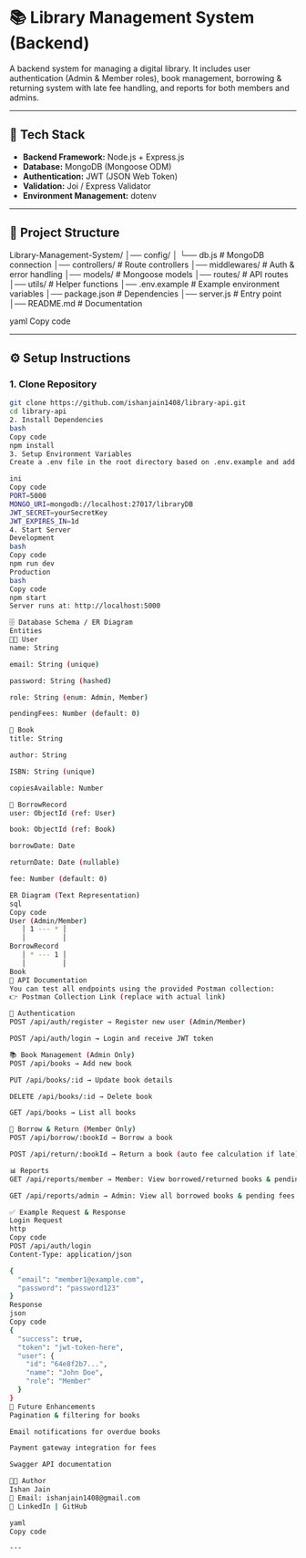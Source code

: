 # 📚 Library Management System (Backend)

A backend system for managing a digital library. It includes user authentication (Admin & Member roles), book management, borrowing & returning system with late fee handling, and reports for both members and admins.

---

## 🚀 Tech Stack
- **Backend Framework:** Node.js + Express.js  
- **Database:** MongoDB (Mongoose ODM)  
- **Authentication:** JWT (JSON Web Token)  
- **Validation:** Joi / Express Validator  
- **Environment Management:** dotenv  

---

## 📂 Project Structure
Library-Management-System/
│── config/
│ └── db.js # MongoDB connection
│── controllers/ # Route controllers
│── middlewares/ # Auth & error handling
│── models/ # Mongoose models
│── routes/ # API routes
│── utils/ # Helper functions
│── .env.example # Example environment variables
│── package.json # Dependencies
│── server.js # Entry point
│── README.md # Documentation

yaml
Copy code

---

## ⚙️ Setup Instructions

### 1. Clone Repository

```bash
git clone https://github.com/ishanjain1408/library-api.git
cd library-api
2. Install Dependencies
bash
Copy code
npm install
3. Setup Environment Variables
Create a .env file in the root directory based on .env.example and add the following:

ini
Copy code
PORT=5000
MONGO_URI=mongodb://localhost:27017/libraryDB
JWT_SECRET=yourSecretKey
JWT_EXPIRES_IN=1d
4. Start Server
Development
bash
Copy code
npm run dev
Production
bash
Copy code
npm start
Server runs at: http://localhost:5000

🗄️ Database Schema / ER Diagram
Entities
🧑‍💼 User
name: String

email: String (unique)

password: String (hashed)

role: String (enum: Admin, Member)

pendingFees: Number (default: 0)

📖 Book
title: String

author: String

ISBN: String (unique)

copiesAvailable: Number

🔁 BorrowRecord
user: ObjectId (ref: User)

book: ObjectId (ref: Book)

borrowDate: Date

returnDate: Date (nullable)

fee: Number (default: 0)

ER Diagram (Text Representation)
sql
Copy code
User (Admin/Member)
   │ 1 --- * │
   │         │
BorrowRecord
   │ * --- 1 │
   │         │
Book
📖 API Documentation
You can test all endpoints using the provided Postman collection:
👉 Postman Collection Link (replace with actual link)

🔑 Authentication
POST /api/auth/register → Register new user (Admin/Member)

POST /api/auth/login → Login and receive JWT token

📚 Book Management (Admin Only)
POST /api/books → Add new book

PUT /api/books/:id → Update book details

DELETE /api/books/:id → Delete book

GET /api/books → List all books

🔁 Borrow & Return (Member Only)
POST /api/borrow/:bookId → Borrow a book

POST /api/return/:bookId → Return a book (auto fee calculation if late)

📊 Reports
GET /api/reports/member → Member: View borrowed/returned books & pending fees

GET /api/reports/admin → Admin: View all borrowed books & pending fees of members

✅ Example Request & Response
Login Request
http
Copy code
POST /api/auth/login
Content-Type: application/json

{
  "email": "member1@example.com",
  "password": "password123"
}
Response
json
Copy code
{
  "success": true,
  "token": "jwt-token-here",
  "user": {
    "id": "64e8f2b7...",
    "name": "John Doe",
    "role": "Member"
  }
}
🔮 Future Enhancements
Pagination & filtering for books

Email notifications for overdue books

Payment gateway integration for fees

Swagger API documentation

👨‍💻 Author
Ishan Jain
📧 Email: ishanjain1408@gmail.com
🔗 LinkedIn | GitHub

yaml
Copy code

---